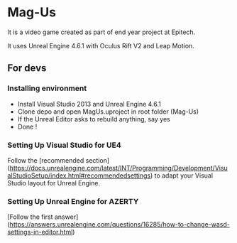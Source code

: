Mag-Us
======
It is a video game created as part of end year project at Epitech.

It uses Unreal Engine 4.6.1 with Oculus Rift V2 and Leap Motion.

For devs
--------
### Installing environment
* Install Visual Studio 2013 and Unreal Engine 4.6.1
* Clone depo and open MagUs.uproject in root folder (Mag-Us)
* If the Unreal Editor asks to rebuild anything, say yes
* Done !

### Setting Up Visual Studio for UE4
Follow the [recommended section] (https://docs.unrealengine.com/latest/INT/Programming/Development/VisualStudioSetup/index.html#recommendedsettings) to adapt your Visual Studio layout for Unreal Engine.

### Setting Up Unreal Engine for AZERTY
[Follow the first answer] (https://answers.unrealengine.com/questions/16285/how-to-change-wasd-settings-in-editor.html)

